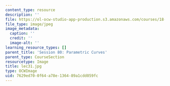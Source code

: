 ```yaml
---
content_type: resource
description: ''
file: https://ol-ocw-studio-app-production.s3.amazonaws.com/courses/18-01sc-single-variable-calculus-fall-2010/7629ed700f64a78e136489a1cdd059fc_lec31.jpg
file_type: image/jpeg
image_metadata:
  caption: ''
  credit: ''
  image-alt: ''
learning_resource_types: []
parent_title: 'Session 80: Parametric Curves'
parent_type: CourseSection
resourcetype: Image
title: lec31.jpg
type: OCWImage
uid: 7629ed70-0f64-a78e-1364-89a1cdd059fc
---
```

